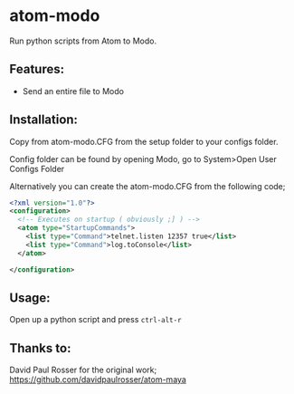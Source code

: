# atom-modo

Run python scripts from Atom to Modo.

## Features:

* Send an entire file to Modo

## Installation:
Copy from atom-modo.CFG from the setup folder to your configs folder.

Config folder can be found by opening Modo, go to System>Open User Configs Folder

Alternatively you can create the atom-modo.CFG from the following code;

```xml
<?xml version="1.0"?>
<configuration>
  <!-- Executes on startup ( obviously ;] ) -->
  <atom type="StartupCommands">
    <list type="Command">telnet.listen 12357 true</list>
    <list type="Command">log.toConsole</list>
  </atom>

</configuration>
```

## Usage:

Open up a python script and press ```ctrl-alt-r```

## Thanks to:
David Paul Rosser for the original work; https://github.com/davidpaulrosser/atom-maya
